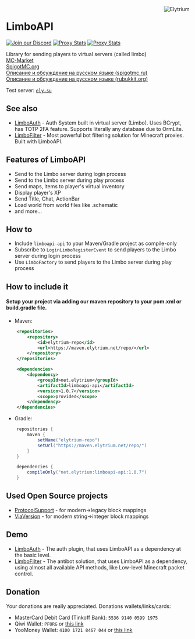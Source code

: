 <img src="https://elytrium.net/src/img/elytrium.webp" alt="Elytrium" align="right">

# LimboAPI

[![Join our Discord](https://img.shields.io/discord/775778822334709780.svg?logo=discord&label=Discord)](https://ely.su/discord)
[![Proxy Stats](https://img.shields.io/bstats/servers/12530?logo=minecraft&label=Servers)](https://bstats.org/plugin/velocity/LimboAPI/12530)
[![Proxy Stats](https://img.shields.io/bstats/players/12530?logo=minecraft&label=Players)](https://bstats.org/plugin/velocity/LimboAPI/12530)

Library for sending players to virtual servers (called limbo) \
[MC-Market](https://www.mc-market.org/resources/21097/) \
[SpigotMC.org](https://www.spigotmc.org/resources/limboapi-limboauth-limbofilter.95748/) \
[Описание и обсуждение на русском языке (spigotmc.ru)](https://spigotmc.ru/resources/limboapi-limboauth-limbofilter-virtualnye-servera-dlja-velocity.715/) \
[Описание и обсуждение на русском языке (rubukkit.org)](http://rubukkit.org/threads/limboapi-limboauth-limbofilter-virtualnye-servera-dlja-velocity.177904/)

Test server: [``ely.su``](https://hotmc.ru/minecraft-server-203216)

## See also

- [LimboAuth](https://github.com/Elytrium/LimboAuth) - Auth System built in virtual server (Limbo). Uses BCrypt, has TOTP 2FA feature. Supports literally any database due to OrmLite.
- [LimboFilter](https://github.com/Elytrium/LimboFilter) - Most powerful bot filtering solution for Minecraft proxies. Built with LimboAPI.

## Features of LimboAPI

- Send to the Limbo server during login process
- Send to the Limbo server during play process
- Send maps, items to player's virtual inventory
- Display player's XP
- Send Title, Chat, ActionBar
- Load world from world files like .schematic
- and more...

## How to

- Include ``limboapi-api`` to your Maven/Gradle project as compile-only
- Subscribe to ``LoginLimboRegisterEvent`` to send players to the Limbo server during login process
- Use ``LimboFactory`` to send players to the Limbo server during play process

## How to include it

#### Setup your project via adding our maven repository to your pom.xml or build.gradle file.

- Maven:

```xml
    <repositories>
        <repository>
            <id>elytrium-repo</id>
            <url>https://maven.elytrium.net/repo/</url>
        </repository>
    </repositories>

    <dependencies>
        <dependency>
            <groupId>net.elytrium</groupId>
            <artifactId>limboapi-api</artifactId>
            <version>1.0.7</version>
            <scope>provided</scope>
        </dependency>
    </dependencies>
```

- Gradle:

```groovy
    repositories {
        maven {
            setName("elytrium-repo")
            setUrl("https://maven.elytrium.net/repo/")
        }
    }

    dependencies {
        compileOnly("net.elytrium:limboapi-api:1.0.7")
    }
```

## Used Open Source projects

- [ProtocolSupport](https://github.com/ProtocolSupport/ProtocolSupport) - for modern->legacy block mappings
- [ViaVersion](https://github.com/ViaVersion/ViaVersion) - for modern string->integer block mappings

## Demo

- [LimboAuth](https://github.com/Elytrium/LimboAuth) - The auth plugin, that uses LimboAPI as a dependency at the basic level.
- [LimboFilter](https://github.com/Elytrium/LimboFilter) - The antibot solution, that uses LimboAPI as a dependency, using almost all available API methods, like Low-level Minecraft packet control.

## Donation

Your donations are really appreciated. Donations wallets/links/cards:

- MasterCard Debit Card (Tinkoff Bank): ``5536 9140 0599 1975``
- Qiwi Wallet: ``PFORG`` or [this link](https://my.qiwi.com/form/Petr-YSpyiLt9c6)
- YooMoney Wallet: ``4100 1721 8467 044`` or [this link](https://yoomoney.ru/quickpay/shop-widget?writer=seller&targets=Donation&targets-hint=&default-sum=&button-text=11&payment-type-choice=on&mobile-payment-type-choice=on&hint=&successURL=&quickpay=shop&account=410017218467044)
